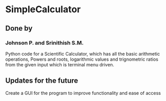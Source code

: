 # SimpleCalculator
## Done by
### Johnson P. and Srinithish S.M.
Python code for a Scientific Calculator, which has all the basic arithmetic operations, Powers and roots, logarithmic values and trignometric ratios from the given input which is terminal menu driven.
## Updates for the future
Create a GUI for the program to improve functionality and ease of access
